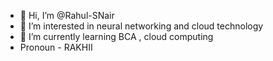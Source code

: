 - 👋 Hi, I’m @Rahul-SNair
- 👀 I’m interested in neural networking and cloud technology
- 🌱 I’m currently learning BCA , cloud computing
- Pronoun - RAKHII 

<!---
Rahul-SNair/Rahul-SNair is a ✨ special ✨ repository because its `README.md` (this file) appears on your GitHub profile.
You can click the Preview link to take a look at your changes.
--->
